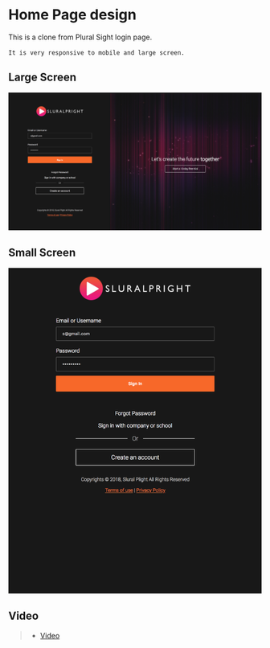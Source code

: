 # Home Page design 
This is a clone from Plural Sight login page.

```
It is very responsive to mobile and large screen.
```
## Large Screen
![alt text](https://github.com/seannguyn/HomePage/blob/master/large.png)

## Small Screen
![alt text](https://github.com/seannguyn/HomePage/blob/master/small.png)

## Video
> * [Video](https://drive.google.com/open?id=1nJM0LMtEQb9QAeCiKEf57JdoYlvqoZC0)
